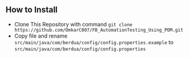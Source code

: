 ## How to Install

  * Clone This Repository with command `git clone https://github.com/OmkarC007/FB_AutomationTesting_Using_POM.git`
  * Copy file and rename `src/main/java/com/berdua/config/config.properties.example` to `src/main/java/com/berdua/config/config.properties`